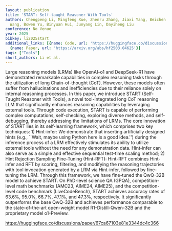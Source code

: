```yaml
---
layout: publication
title: 'START: Self-taught Reasoner With Tools'
authors: Chengpeng Li, Mingfeng Xue, Zhenru Zhang, Jiaxi Yang, Beichen Zhang, Xiang
  Wang, Bowen Yu, Binyuan Hui, Junyang Lin, Dayiheng Liu
conference: No Venue
year: 2025
bibkey: li2025start
additional_links: [{name: Code, url: 'https://huggingface.co/discussions/paper/67ca67103e81e3344dc4c366'},
  {name: Paper, url: 'https://arxiv.org/abs/hf2503.04625'}]
tags: ["Tools"]
short_authors: Li et al.
---
```

Large reasoning models (LRMs) like OpenAI-o1 and DeepSeek-R1 have demonstrated remarkable capabilities in complex reasoning tasks through the utilization of long Chain-of-thought (CoT). However, these models often suffer from hallucinations and inefficiencies due to their reliance solely on internal reasoning processes. In this paper, we introduce START (Self-Taught Reasoner with Tools), a novel tool-integrated long CoT reasoning LLM that significantly enhances reasoning capabilities by leveraging external tools. Through code execution, START is capable of performing complex computations, self-checking, exploring diverse methods, and self-debugging, thereby addressing the limitations of LRMs. The core innovation of START lies in its self-learning framework, which comprises two key techniques: 1) Hint-infer: We demonstrate that inserting artificially designed hints (e.g., ``Wait, maybe using Python here is a good idea.'') during the inference process of a LRM effectively stimulates its ability to utilize external tools without the need for any demonstration data. Hint-infer can also serve as a simple and effective sequential test-time scaling method; 2) Hint Rejection Sampling Fine-Tuning (Hint-RFT): Hint-RFT combines Hint-infer and RFT by scoring, filtering, and modifying the reasoning trajectories with tool invocation generated by a LRM via Hint-infer, followed by fine-tuning the LRM. Through this framework, we have fine-tuned the QwQ-32B model to achieve START. On PhD-level science QA (GPQA), competition-level math benchmarks (AMC23, AIME24, AIME25), and the competition-level code benchmark (LiveCodeBench), START achieves accuracy rates of 63.6%, 95.0%, 66.7%, 47.1%, and 47.3%, respectively. It significantly outperforms the base QwQ-32B and achieves performance comparable to the state-of-the-art open-weight model R1-Distill-Qwen-32B and the proprietary model o1-Preview.

https://huggingface.co/discussions/paper/67ca67103e81e3344dc4c366